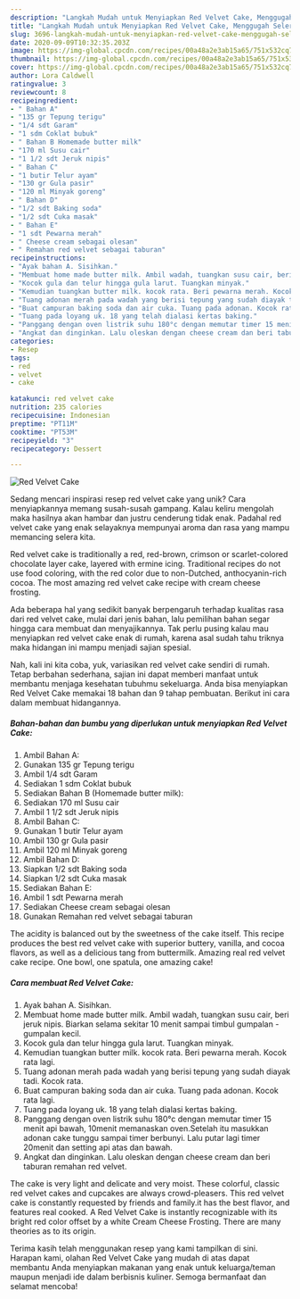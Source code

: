```yaml
---
description: "Langkah Mudah untuk Menyiapkan Red Velvet Cake, Menggugah Selera"
title: "Langkah Mudah untuk Menyiapkan Red Velvet Cake, Menggugah Selera"
slug: 3696-langkah-mudah-untuk-menyiapkan-red-velvet-cake-menggugah-selera
date: 2020-09-09T10:32:35.203Z
image: https://img-global.cpcdn.com/recipes/00a48a2e3ab15a65/751x532cq70/red-velvet-cake-foto-resep-utama.jpg
thumbnail: https://img-global.cpcdn.com/recipes/00a48a2e3ab15a65/751x532cq70/red-velvet-cake-foto-resep-utama.jpg
cover: https://img-global.cpcdn.com/recipes/00a48a2e3ab15a65/751x532cq70/red-velvet-cake-foto-resep-utama.jpg
author: Lora Caldwell
ratingvalue: 3
reviewcount: 8
recipeingredient:
- " Bahan A"
- "135 gr Tepung terigu"
- "1/4 sdt Garam"
- "1 sdm Coklat bubuk"
- " Bahan B Homemade butter milk"
- "170 ml Susu cair"
- "1 1/2 sdt Jeruk nipis"
- " Bahan C"
- "1 butir Telur ayam"
- "130 gr Gula pasir"
- "120 ml Minyak goreng"
- " Bahan D"
- "1/2 sdt Baking soda"
- "1/2 sdt Cuka masak"
- " Bahan E"
- "1 sdt Pewarna merah"
- " Cheese cream sebagai olesan"
- " Remahan red velvet sebagai taburan"
recipeinstructions:
- "Ayak bahan A. Sisihkan."
- "Membuat home made butter milk. Ambil wadah, tuangkan susu cair, beri jeruk nipis. Biarkan selama sekitar 10 menit sampai timbul gumpalan - gumpalan kecil."
- "Kocok gula dan telur hingga gula larut. Tuangkan minyak."
- "Kemudian tuangkan butter milk. kocok rata. Beri pewarna merah. Kocok rata lagi."
- "Tuang adonan merah pada wadah yang berisi tepung yang sudah diayak tadi. Kocok rata."
- "Buat campuran baking soda dan air cuka. Tuang pada adonan. Kocok rata lagi."
- "Tuang pada loyang uk. 18 yang telah dialasi kertas baking."
- "Panggang dengan oven listrik suhu 180°c dengan memutar timer 15 menit api bawah, 10menit memanaskan oven.Setelah itu masukkan adonan cake tunggu sampai timer berbunyi. Lalu putar lagi timer 20menit dan setting api atas dan bawah."
- "Angkat dan dinginkan. Lalu oleskan dengan cheese cream dan beri taburan remahan red velvet."
categories:
- Resep
tags:
- red
- velvet
- cake

katakunci: red velvet cake 
nutrition: 235 calories
recipecuisine: Indonesian
preptime: "PT11M"
cooktime: "PT53M"
recipeyield: "3"
recipecategory: Dessert

---
```



![Red Velvet Cake](https://img-global.cpcdn.com/recipes/00a48a2e3ab15a65/751x532cq70/red-velvet-cake-foto-resep-utama.jpg)

Sedang mencari inspirasi resep red velvet cake yang unik? Cara menyiapkannya memang susah-susah gampang. Kalau keliru mengolah maka hasilnya akan hambar dan justru cenderung tidak enak. Padahal red velvet cake yang enak selayaknya mempunyai aroma dan rasa yang mampu memancing selera kita.

Red velvet cake is traditionally a red, red-brown, crimson or scarlet-colored chocolate layer cake, layered with ermine icing. Traditional recipes do not use food coloring, with the red color due to non-Dutched, anthocyanin-rich cocoa. The most amazing red velvet cake recipe with cream cheese frosting.

Ada beberapa hal yang sedikit banyak berpengaruh terhadap kualitas rasa dari red velvet cake, mulai dari jenis bahan, lalu pemilihan bahan segar hingga cara membuat dan menyajikannya. Tak perlu pusing kalau mau menyiapkan red velvet cake enak di rumah, karena asal sudah tahu triknya maka hidangan ini mampu menjadi sajian spesial.


Nah, kali ini kita coba, yuk, variasikan red velvet cake sendiri di rumah. Tetap berbahan sederhana, sajian ini dapat memberi manfaat untuk membantu menjaga kesehatan tubuhmu sekeluarga. Anda bisa menyiapkan Red Velvet Cake memakai 18 bahan dan 9 tahap pembuatan. Berikut ini cara dalam membuat hidangannya.

<!--inarticleads1-->

##### Bahan-bahan dan bumbu yang diperlukan untuk menyiapkan Red Velvet Cake:

1. Ambil  Bahan A:
1. Gunakan 135 gr Tepung terigu
1. Ambil 1/4 sdt Garam
1. Sediakan 1 sdm Coklat bubuk
1. Sediakan  Bahan B (Homemade butter milk):
1. Sediakan 170 ml Susu cair
1. Ambil 1 1/2 sdt Jeruk nipis
1. Ambil  Bahan C:
1. Gunakan 1 butir Telur ayam
1. Ambil 130 gr Gula pasir
1. Ambil 120 ml Minyak goreng
1. Ambil  Bahan D:
1. Siapkan 1/2 sdt Baking soda
1. Siapkan 1/2 sdt Cuka masak
1. Sediakan  Bahan E:
1. Ambil 1 sdt Pewarna merah
1. Sediakan  Cheese cream sebagai olesan
1. Gunakan  Remahan red velvet sebagai taburan


The acidity is balanced out by the sweetness of the cake itself. This recipe produces the best red velvet cake with superior buttery, vanilla, and cocoa flavors, as well as a delicious tang from buttermilk. Amazing real red velvet cake recipe. One bowl, one spatula, one amazing cake! 

<!--inarticleads2-->

##### Cara membuat Red Velvet Cake:

1. Ayak bahan A. Sisihkan.
1. Membuat home made butter milk. Ambil wadah, tuangkan susu cair, beri jeruk nipis. Biarkan selama sekitar 10 menit sampai timbul gumpalan - gumpalan kecil.
1. Kocok gula dan telur hingga gula larut. Tuangkan minyak.
1. Kemudian tuangkan butter milk. kocok rata. Beri pewarna merah. Kocok rata lagi.
1. Tuang adonan merah pada wadah yang berisi tepung yang sudah diayak tadi. Kocok rata.
1. Buat campuran baking soda dan air cuka. Tuang pada adonan. Kocok rata lagi.
1. Tuang pada loyang uk. 18 yang telah dialasi kertas baking.
1. Panggang dengan oven listrik suhu 180°c dengan memutar timer 15 menit api bawah, 10menit memanaskan oven.Setelah itu masukkan adonan cake tunggu sampai timer berbunyi. Lalu putar lagi timer 20menit dan setting api atas dan bawah.
1. Angkat dan dinginkan. Lalu oleskan dengan cheese cream dan beri taburan remahan red velvet.


The cake is very light and delicate and very moist. These colorful, classic red velvet cakes and cupcakes are always crowd-pleasers. This red velvet cake is constantly requested by friends and family.it has the best flavor, and features real cooked. A Red Velvet Cake is instantly recognizable with its bright red color offset by a white Cream Cheese Frosting. There are many theories as to its origin. 

Terima kasih telah menggunakan resep yang kami tampilkan di sini. Harapan kami, olahan Red Velvet Cake yang mudah di atas dapat membantu Anda menyiapkan makanan yang enak untuk keluarga/teman maupun menjadi ide dalam berbisnis kuliner. Semoga bermanfaat dan selamat mencoba!

